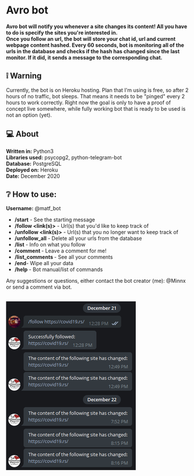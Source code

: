 # Avro bot

<b>
Avro bot will notify you whenever a site changes its content! All you have to do is specify the sites you're interested in.</br>
Once you follow an url, the bot will store your chat id, url and current webpage content hashed. Every 60 seconds, bot is monitoring all of the urls in the database and checks if the hash has changed since the last monitor. If it did, it sends a message to the corresponding chat.
</b>

## :grey_exclamation: Warning

Currently, the bot is on Heroku hosting. Plan that I'm using is free, so after 2 hours of no traffic, bot sleeps. That means it needs to be "pinged" every 2 hours to work correctly. Right now the goal is only to have a proof of concept live somewhere, while fully working bot that is ready to be used is not an option (yet).

## :computer: About

<b>Written in:</b> Python3 </br>
<b>Libraries used:</b> psycopg2, python-telegram-bot </br>
<b>Database:</b> PostgreSQL </br>
<b>Deployed on:</b> Heroku </br>
<b>Date:</b> December 2020

## ❔ How to use:

<b>Username:</b> @matf_bot

* <b>/start</b> - See the starting message
* <b>/follow <link(s)></b> - Url(s) that you'd like to keep track of
* <b>/unfollow <link(s)></b> - Url(s) that you no longer want to keep track of
* <b>/unfollow_all</b> - Delete all your urls from the database
* <b>/list</b> - Info on what you follow
* <b>/comment <comment></b> - Leave a comment for me!
* <b>/list_comments </b> - See all your comments
* <b>/end</b>- Wipe all your data 
* <b>/help</b> - Bot manual/list of commands

Any suggestions or questions, either contact the bot creator (me): @Minnx or send a comment via bot.</br></br>


![screenshot](resources/screenshot.png "Screenshot")
